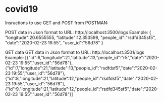 # covid19

Insructions to use GET and POST from POSTMAN:

POST data in Json format to URL:  http://localhost:3500/logs
Example:
{
"longitude":20.6555555,
"latitude":12.353599,
"people_id":"rsdfd345sf5",
"date":"2020-02-23 19:55",
"user_id":"56d78"
}


 GET data 
GET data in Json format to URL:  http://localhost:3501/logs
Example:
[{"id":6,"longitude":21,"latitude":13,"people_id":"r5","date":"2020-02-23 19:55","user_id":"56d78"},
{"id":7,"longitude":21,"latitude":13,"people_id":"rsdfdsf5","date":"2020-02-23 19:55","user_id":"56d78"},
{"id":8,"longitude":21,"latitude":12,"people_id":"rsdfdsf5","date":"2020-02-23 19:55","user_id":"56d78"},
{"id":9,"longitude":21,"latitude":12,"people_id":"rsdfd345sf5","date":"2020-02-23 19:55","user_id":"56d78"}]
